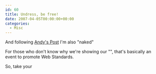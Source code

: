 ```yaml
---
id: 60
title: Undress, be free!
date: 2007-04-05T00:00:00+00:00
categories:
  - Misc
---
```

And following <a href="http://www.andyjarrett.co.uk/blog/index.cfm/2007/4/5/Im-naked-and-you-should-join-me" target="_blank">Andy's Post</a> I'm also "naked"
  
For those who don't know why we're showing our "<body>", that's basically an event to promote Web Standards.

So, take your <style> off and be free today!

<a href="http://naked.dustindiaz.com/" target="_blank" class="broken_link"><img src="http://files.placona.co.uk/css_naked/css-naked-day-2007.jpg" border="0" alt="" /></a>
